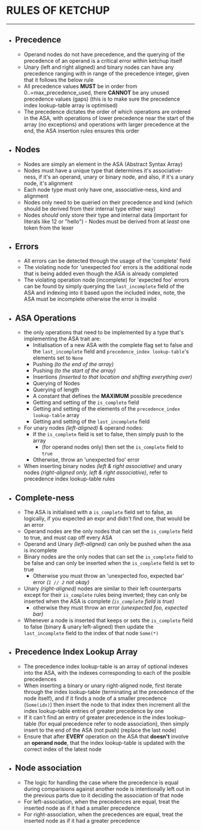 # RULES OF KETCHUP
---
- ## Precedence
	- Operand nodes do not have precedence, and the querying of the precedence of an operand is a critical error within ketchup itself
	- Unary (left and right aligned) and binary nodes can have any precedence ranging with in range of the precedence integer, given that it follows the below rule
	- All precedence values **MUST** be in order from 0..=max_precedence_used, there **CANNOT** be any unused precedence values (gaps) (this is to make sure the precedence index lookup-table array is optimised)
	- The precedence dictates the order of which operations are ordered in the ASA, with operations of lower precedence near the start of the array (no exceptions) and operations with larger precedence at the end, the ASA insertion rules ensures this order
- ## Nodes
  - Nodes are simply an element in the ASA (Abstract Syntax Array)
  - Nodes must have a unique type that determines it's associative-ness, if it's an operand, unary or binary node, and also, if it's a unary node, it's alignment
  - Each node type must only have one, associative-ness, kind and alignment
  - Nodes only need to be queried on their precedence and kind (which should be derived from their internal type either way)
  - Nodes *should* only store their type and internal data (important for literals like 12 or "hello") - Nodes must be derived from at *least* one token from the lexer
- ## Errors
	- All errors can be detected through the usage of the 'complete' field
	- The violating node for 'unexpected foo' errors is the additional node that is being added even though the ASA is already completed
	- The violating operation node (incomplete) for 'expected foo' errors can be found by simply querying the `last_incomplete` field of the ASA and indexing into it based upon the included index, note, the ASA must be incomplete otherwise the error is invalid
- ## ASA Operations
	- the only operations that need to be implemented by a type that's implementing the ASA trait are:
		- Initialisation of a new ASA with the complete flag set to false and the `last_incomplete` field and `precedence_index lookup-table`'s elements set to `None`
		- Pushing *(to the end of the array)*
		- Pushing *(to the start of the array)*
		- Insertions *(inserted to that location and shifting everything over)*
		- Querying of Nodes
		- Querying of length
		- A constant that defines the **MAXIMUM** possible precedence
		- Getting and setting of the `is_complete` field
		- Getting and setting of the elements of the `precedence_index lookup-table` array
		- Getting and setting of the `last_incomplete` field
	- For unary nodes *(left-aligned)* & operand nodes:
		- If the `is_complete` field is set to false, then simply push to the array
			- (for operand nodes only) then set the `is_complete` field to `true`
		- Otherwise, throw an 'unexpected foo' error
	- When inserting binary nodes *(left & right associative)* and unary nodes *(right-aligned only, left & right associative)*, refer to precedence index lookup-table rules
- ## Complete-ness
	- The ASA is initialised with a `is_complete` field set to false, as logically, if you expected an expr and didn't find one, that would be an error
	- Operand nodes are the only nodes that can set the `is_complete` field to true, and must cap off every ASA
	- Operand and Unary *(left-aligned)* can only be pushed when the asa is incomplete
	- Binary nodes are the only nodes that can set the `is_complete` field to be false and can only be inserted when the `is_complete` field is set to true
		- Otherwise you must throw an 'unexpected foo, expected bar' error *(`1 // 2` not okay)*
	- Unary *(right-aligned)* nodes are similar to their left counterparts except for their `is_complete` rules being inverted; they can only be inserted when the ASA is complete *(`is_complete` field is true)*
		- otherwise they must throw an error *(unexpected foo, expected bar)*
	- Whenever a node is inserted that keeps or sets the `is_complete` field to false (binary & unary left-aligned) then update the `last_incomplete` field to the index of that node `Some(*)`
- ## Precedence Index Lookup Array
	- The precedence index lookup-table is an array of optional indexes into the ASA, with the indexes corresponding to each of the posible precedences
	- When inserting a binary or unary right-aligned node, first iterate through the index lookup-table (terminating at the precedence of the node itself), and if it finds a node of a smaller precedence (`Some(idx)`) then insert the node to that index then increment all the index lookup-table entries of greater precedence by one
	- If it can't find an entry of greater precedence in the index lookup-table (for equal precedence refer to node association), then simply insert to the end of the ASA (not push) (replace the last node)
	- Ensure that after **EVERY** operation on the ASA that **doesn't** involve an **operand node**, that the index lookup-table is updated with the correct index of the latest node
- ## Node association
	- The logic for handling the case where the precedence is equal during comparisions against another node is intentionally left out in the previous parts due to it deciding the association of that node
	- For left-association, when the precedences are equal, treat the inserted node as if it had a smaller precedence
  - For right-association, when the precedences are equal, treat the inserted node as if it had a greater precedence
